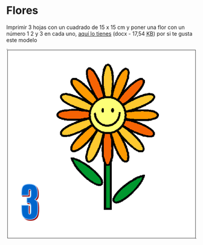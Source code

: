 [](http://aularagon.catedu.es/materialesaularagon2013/BeeBot/M1/Flor-BeeBot.docx)[](http://aularagon.catedu.es/materialesaularagon2013/BeeBot/M1/Flor-BeeBot.docx)
# Flores

Imprimir 3 hojas con un cuadrado de 15 x 15 cm y poner una flor con un número 1 2 y 3 en cada uno, [aquí lo tienes](Flor-BeeBot.docx) (docx - 17,54 <abbr title="KiloBytes" lang="en">KB</abbr>) por si te gusta este modelo

![](img/img0.1.png)
